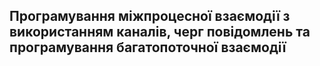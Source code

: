 ## Програмування міжпроцесної взаємодії з використанням каналів, черг повідомлень та програмування багатопоточної взаємодії

